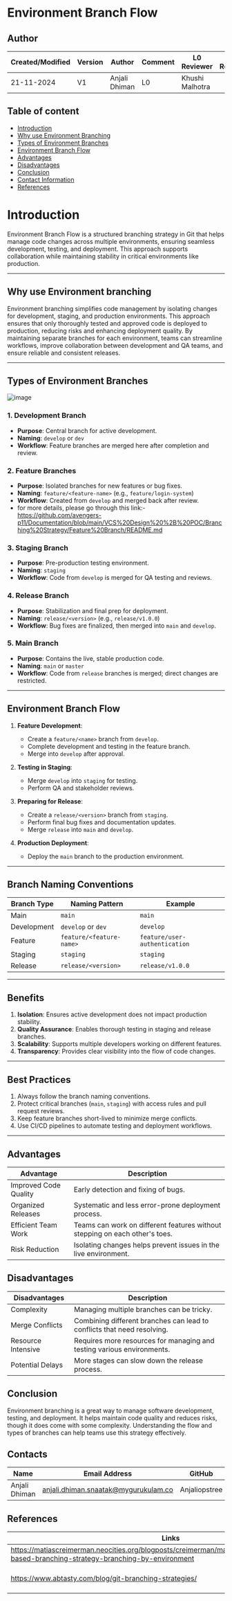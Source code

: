 # Environment Branch Flow

## Author

| Created/Modified | Version | Author               | Comment         | L0 Reviewer      |L1 Reviewer | L2 Reviewer |
|-------------------|---------|----------------------|-----------------|------------------|------------------|------------------|
| 21-11-2024        | V1     | Anjali Dhiman | L0    |  Khushi Malhotra |    |    |

## Table of content 
- [Introduction](#introduction)
- [Why use Environment Branching](#why-use-environment-branching)
- [Types of Environment Branches](#types-of-environment-branches)
- [Environment Branch Flow](#environment-branch-flow)
- [Advantages](#advantages)
- [Disadvantages](#disadvantages)
- [Conclusion](#conclusion)
- [Contact Information ](#contact-information )
- [References](#references)


# Introduction

Environment Branch Flow is a structured branching strategy in Git that helps manage code changes across multiple environments, ensuring seamless development, testing, and deployment. This approach supports collaboration while maintaining stability in critical environments like production.

---

## Why use Environment branching

Environment branching simplifies code management by isolating changes for development, staging, and production environments. This approach ensures that only thoroughly tested and approved code is deployed to production, reducing risks and enhancing deployment quality. By maintaining separate branches for each environment, teams can streamline workflows, improve collaboration between development and QA teams, and ensure reliable and consistent releases.

---


## Types of Environment Branches
![image](https://github.com/user-attachments/assets/f8290664-d580-4945-a2c1-87ab006d86f1)

### 1. Development Branch
- **Purpose**: Central branch for active development.
- **Naming**: `develop` or `dev`
- **Workflow**: Feature branches are merged here after completion and review.

### 2. Feature Branches
- **Purpose**: Isolated branches for new features or bug fixes.
- **Naming**: `feature/<feature-name>` (e.g., `feature/login-system`)
- **Workflow**: Created from `develop` and merged back after review.
- for more details, please go through this link:- https://github.com/avengers-p11/Documentation/blob/main/VCS%20Design%20%2B%20POC/Branching%20Strategy/Feature%20Branch/README.md

### 3. Staging Branch
- **Purpose**: Pre-production testing environment.
- **Naming**: `staging`
- **Workflow**: Code from `develop` is merged for QA testing and reviews.

### 4. Release Branch
- **Purpose**: Stabilization and final prep for deployment.
- **Naming**: `release/<version>` (e.g., `release/v1.0.0`)
- **Workflow**: Bug fixes are finalized, then merged into `main` and `develop`.

### 5. Main Branch
- **Purpose**: Contains the live, stable production code.
- **Naming**: `main` or `master`
- **Workflow**: Code from `release` branches is merged; direct changes are restricted.
---

## Environment Branch Flow

1. **Feature Development**:
   - Create a `feature/<name>` branch from `develop`.
   - Complete development and testing in the feature branch.
   - Merge into `develop` after approval.

2. **Testing in Staging**:
   - Merge `develop` into `staging` for testing.
   - Perform QA and stakeholder reviews.

3. **Preparing for Release**:
   - Create a `release/<version>` branch from `staging`.
   - Perform final bug fixes and documentation updates.
   - Merge `release` into `main` and `develop`.

4. **Production Deployment**:
   - Deploy the `main` branch to the production environment.

---

## Branch Naming Conventions

| **Branch Type**  | **Naming Pattern**            | **Example**                    |
|-------------------|-------------------------------|---------------------------------|
| Main              | `main`                       | `main`                         |
| Development       | `develop` or `dev`           | `develop`                      |
| Feature           | `feature/<feature-name>`     | `feature/user-authentication`  |
| Staging           | `staging`                    | `staging`                      |
| Release           | `release/<version>`          | `release/v1.0.0`               |

---

## Benefits

1. **Isolation**: Ensures active development does not impact production stability.
2. **Quality Assurance**: Enables thorough testing in staging and release branches.
3. **Scalability**: Supports multiple developers working on different features.
4. **Transparency**: Provides clear visibility into the flow of code changes.

---

## Best Practices

1. Always follow the branch naming conventions.
2. Protect critical branches (`main`, `staging`) with access rules and pull request reviews.
3. Keep feature branches short-lived to minimize merge conflicts.
4. Use CI/CD pipelines to automate testing and deployment workflows.

---

## Advantages
|Advantage|Description|
|---------|-----------|
|Improved Code Quality|Early detection and fixing of bugs.|
|Organized Releases| Systematic and less error-prone deployment process.|
|Efficient Team Work|Teams can work on different features without stepping on each other's toes.|
|Risk Reduction| Isolating changes helps prevent issues in the live environment.|

## Disadvantages
|Disadvantages|Description|
|-------------|-----------|
|Complexity| Managing multiple branches can be tricky.|
|Merge Conflicts|Combining different branches can lead to conflicts that need resolving.|
|Resource Intensive|Requires more resources for managing and testing various environments.|
|Potential Delays|More stages can slow down the release process.|

## Conclusion
Environment branching is a great way to manage software development, testing, and deployment. It helps maintain code quality and reduces risks, though it does come with some complexity. Understanding the flow and types of branches can help teams use this strategy effectively.

## Contacts

| Name| Email Address      | GitHub | URL |
|-----|--------------------------|----------|---------|
| Anjali Dhiman | anjali.dhiman.snaatak@mygurukulam.co |  Anjaliopstree  |  https://github.com/Anjaliopstree  |

## References 
|Links|Description|
|------|-----------|
| https://matiascreimerman.neocities.org/blogposts/creimerman/matias/methodology/environment-based-branching-strategy-branching-by-environment| Environment Branch Flow|
| https://www.abtasty.com/blog/git-branching-strategies/ | Different Branching Strategy|

